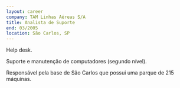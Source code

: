 ```yaml
---
layout: career
company: TAM Linhas Aéreas S/A
title: Analista de Suporte
end: 03/2005
location: São Carlos, SP
---
```


Help desk. 

Suporte e manutenção de computadores (segundo nível).

Responsável pela base de São Carlos que possui uma parque de 215 máquinas.